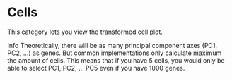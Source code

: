 # Cells

This category lets you view the transformed cell plot.

<div class="well help-box">
<label>Info</label> Theoretically, there will be as many principal component axes (PC1, PC2, ...) as genes. But common implementations
only calculate maximum the amount of cells. This means that if you have 5 cells, you would only be able to select PC1, PC2, ... PC5
even if you have 1000 genes.
</div>
